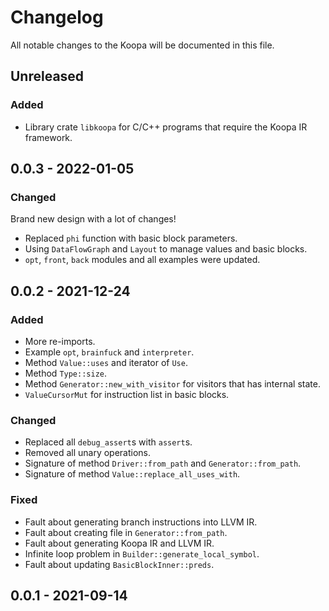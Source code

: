# Changelog

All notable changes to the Koopa will be documented in this file.

## Unreleased

### Added

* Library crate `libkoopa` for C/C++ programs that require the Koopa IR framework.

## 0.0.3 - 2022-01-05

### Changed

Brand new design with a lot of changes!

* Replaced `phi` function with basic block parameters.
* Using `DataFlowGraph` and `Layout` to manage values and basic blocks.
* `opt`, `front`, `back` modules and all examples were updated.

## 0.0.2 - 2021-12-24

### Added

* More re-imports.
* Example `opt`, `brainfuck` and `interpreter`.
* Method `Value::uses` and iterator of `Use`.
* Method `Type::size`.
* Method `Generator::new_with_visitor` for visitors that has internal state.
* `ValueCursorMut` for instruction list in basic blocks.

### Changed

* Replaced all `debug_assert`s with `assert`s.
* Removed all unary operations.
* Signature of method `Driver::from_path` and `Generator::from_path`.
* Signature of method `Value::replace_all_uses_with`.

### Fixed

* Fault about generating branch instructions into LLVM IR.
* Fault about creating file in `Generator::from_path`.
* Fault about generating Koopa IR and LLVM IR.
* Infinite loop problem in `Builder::generate_local_symbol`.
* Fault about updating `BasicBlockInner::preds`.

## 0.0.1 - 2021-09-14
